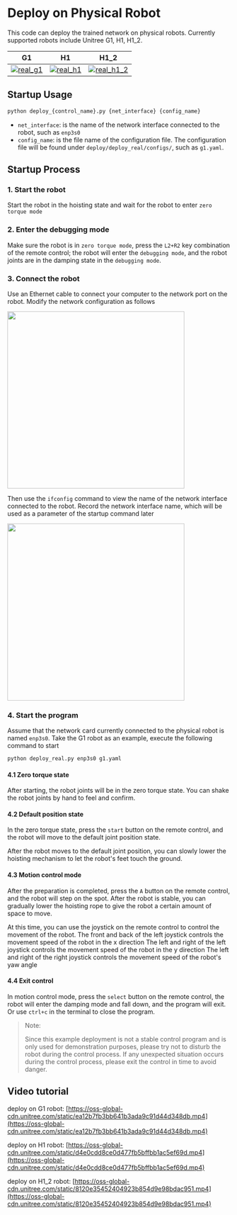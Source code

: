 # Deploy on Physical Robot

This code can deploy the trained network on physical robots. Currently supported robots include Unitree G1, H1, H1_2.

| G1 | H1 | H1_2 |
|--- | --- | --- |
| [![real_g1](https://oss-global-cdn.unitree.com/static/78c61459d3ab41448cfdb31f6a537e8b.GIF)](https://oss-global-cdn.unitree.com/static/0818dcf7a6874b92997354d628adcacd.mp4) | [![real_h1](https://oss-global-cdn.unitree.com/static/fa07b2fd2ad64bb08e6b624d39336245.GIF)](https://oss-global-cdn.unitree.com/static/ea0084038d384e3eaa73b961f33e6210.mp4) | [![real_h1_2](https://oss-global-cdn.unitree.com/static/a88915e3523546128a79520aa3e20979.GIF)](https://oss-global-cdn.unitree.com/static/12d041a7906e489fae79d55b091a63dd.mp4) |


## Startup Usage

```bash
python deploy_{control_name}.py {net_interface} {config_name}
```

- `net_interface`: is the name of the network interface connected to the robot, such as `enp3s0`
- `config_name`: is the file name of the configuration file. The configuration file will be found under `deploy/deploy_real/configs/`, such as `g1.yaml`.

## Startup Process

### 1. Start the robot

Start the robot in the hoisting state and wait for the robot to enter `zero torque mode`

### 2. Enter the debugging mode

Make sure the robot is in `zero torque mode`, press the `L2+R2` key combination of the remote control; the robot will enter the `debugging mode`, and the robot joints are in the damping state in the `debugging mode`.


### 3. Connect the robot

Use an Ethernet cable to connect your computer to the network port on the robot. Modify the network configuration as follows

<img src="https://doc-cdn.unitree.com/static/2023/9/6/0f51cb9b12f94f0cb75070d05118c00a_980x816.jpg" width="400px">

Then use the `ifconfig` command to view the name of the network interface connected to the robot. Record the network interface name, which will be used as a parameter of the startup command later

<img src="https://oss-global-cdn.unitree.com/static/b84485f386994ef08b0ccfa928ab3830_825x484.png" width="400px">

### 4. Start the program

Assume that the network card currently connected to the physical robot is named `enp3s0`. Take the G1 robot as an example, execute the following command to start

```bash
python deploy_real.py enp3s0 g1.yaml
```

#### 4.1 Zero torque state

After starting, the robot joints will be in the zero torque state. You can shake the robot joints by hand to feel and confirm.

#### 4.2 Default position state

In the zero torque state, press the `start` button on the remote control, and the robot will move to the default joint position state.

After the robot moves to the default joint position, you can slowly lower the hoisting mechanism to let the robot's feet touch the ground.

#### 4.3 Motion control mode

After the preparation is completed, press the `A` button on the remote control, and the robot will step on the spot. After the robot is stable, you can gradually lower the hoisting rope to give the robot a certain amount of space to move.

At this time, you can use the joystick on the remote control to control the movement of the robot.
The front and back of the left joystick controls the movement speed of the robot in the x direction
The left and right of the left joystick controls the movement speed of the robot in the y direction
The left and right of the right joystick controls the movement speed of the robot's yaw angle

#### 4.4 Exit control

In motion control mode, press the `select` button on the remote control, the robot will enter the damping mode and fall down, and the program will exit. Or use `ctrl+c` in the terminal to close the program.

> Note:
>
> Since this example deployment is not a stable control program and is only used for demonstration purposes, please try not to disturb the robot during the control process. If any unexpected situation occurs during the control process, please exit the control in time to avoid danger.

## Video tutorial


deploy on G1 robot: [https://oss-global-cdn.unitree.com/static/ea12b7fb3bb641b3ada9c91d44d348db.mp4](https://oss-global-cdn.unitree.com/static/ea12b7fb3bb641b3ada9c91d44d348db.mp4)

deploy on H1 robot: [https://oss-global-cdn.unitree.com/static/d4e0cdd8ce0d477fb5bffbb1ac5ef69d.mp4](https://oss-global-cdn.unitree.com/static/d4e0cdd8ce0d477fb5bffbb1ac5ef69d.mp4)

deploy on H1_2 robot: [https://oss-global-cdn.unitree.com/static/8120e35452404923b854d9e98bdac951.mp4](https://oss-global-cdn.unitree.com/static/8120e35452404923b854d9e98bdac951.mp4)

